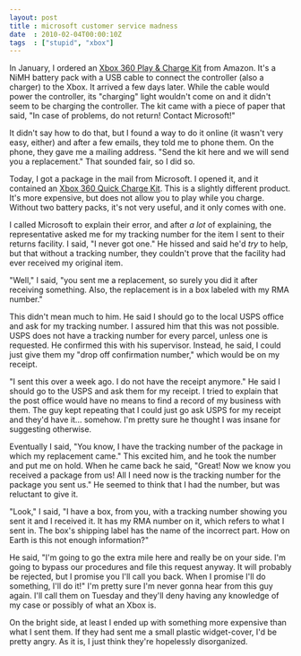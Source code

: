 ```yaml
---
layout: post
title : microsoft customer service madness
date  : 2010-02-04T00:00:10Z
tags  : ["stupid", "xbox"]
---
```

In January, I ordered an [Xbox 360 Play & Charge
Kit](http://www.amazon.com/Xbox-360-Play-Charge-Kit/dp/B000B6MLS2) from Amazon.
It's a NiMH battery pack with a USB cable to connect the controller (also a
charger) to the Xbox.  It arrived a few days later.  While the cable would
power the controller, its "charging" light wouldn't come on and it didn't seem
to be charging the controller.  The kit came with a piece of paper that said,
"In case of problems, do not return!  Contact Microsoft!"

It didn't say how to do that, but I found a way to do it online (it wasn't
very easy, either) and after a few emails, they told me to phone them.  On the
phone, they gave me a mailing address.  "Send the kit here and we will send you
a replacement."  That sounded fair, so I did so.

Today, I got a package in the mail from Microsoft.  I opened it, and it
contained an [Xbox 360 Quick Charge
Kit](http://www.amazon.com/Xbox-360-Quick-Charge-Kit/dp/B000EYF88G).  This is a
slightly different product.  It's more expensive, but does not allow you to
play while you charge.  Without two battery packs, it's not very useful, and it
only comes with one.

I called Microsoft to explain their error, and after *a lot* of explaining, the
representative asked me for my tracking number for the item I sent to their
returns facility.  I said, "I never got one."  He hissed and said he'd *try* to
help, but that without a tracking number, they couldn't prove that the facility
had ever received my original item.

"Well," I said, "you sent me a replacement, so surely you did it after
receiving something.  Also, the replacement is in a box labeled with my RMA
number."

This didn't mean much to him.  He said I should go to the local USPS office and
ask for my tracking number.  I assured him that this was not possible.  USPS
does not have a tracking number for every parcel, unless one is requested.  He
confirmed this with his supervisor.  Instead, he said, I could just give them
my "drop off confirmation number," which would be on my receipt.

"I sent this over a week ago.  I do not have the receipt anymore." He said I
should go to the USPS and ask them for my receipt.  I tried to explain that the
post office would have no means to find a record of my business with them.  The
guy kept repeating that I could just go ask USPS for my receipt and they'd have
it... somehow.  I'm pretty sure he thought I was insane for suggesting
otherwise.

Eventually I said, "You know, I have the tracking number of the package in
which my replacement came."  This excited him, and he took the number and put
me on hold.  When he came back he said, "Great!  Now we know you received a
package from us!  All I need now is the tracking number for the package you
sent us."  He seemed to think that I had the number, but was reluctant to give
it.

"Look," I said, "I have a box, from you, with a tracking number showing you
sent it and I received it.  It has my RMA number on it, which refers to what I
sent in.  The box's shipping label has the name of the incorrect part.  How on
Earth is this not enough information?"

He said, "I'm going to go the extra mile here and really be on your side.  I'm
going to bypass our procedures and file this request anyway.  It will probably
be rejected, but I promise you I'll call you back.  When I promise I'll do
something, I'll do it!"  I'm pretty sure I'm never gonna hear from this guy
again.  I'll call them on Tuesday and they'll deny having any knowledge of my
case or possibly of what an Xbox is.

On the bright side, at least I ended up with something more expensive than what
I sent them.  If they had sent me a small plastic widget-cover, I'd be pretty
angry.  As it is, I just think they're hopelessly disorganized.

